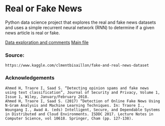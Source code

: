 # Real or Fake News

Python data science project that explores the real and fake news datasets and uses a simple recurrent neural network (RNN) to determine if a given news article is real or fake.

[Data exploration and comments](datasetAnalysis.ipynb)
[Main file](news.py)

### Source: 
    https://www.kaggle.com/clmentbisaillon/fake-and-real-news-dataset

### Acknowledgements

    Ahmed H, Traore I, Saad S. “Detecting opinion spams and fake news using text classification”, Journal of Security and Privacy, Volume 1, Issue 1, Wiley, January/February 2018.
    Ahmed H, Traore I, Saad S. (2017) “Detection of Online Fake News Using N-Gram Analysis and Machine Learning Techniques. In: Traore I., Woungang I., Awad A. (eds) Intelligent, Secure, and Dependable Systems in Distributed and Cloud Environments. ISDDC 2017. Lecture Notes in Computer Science, vol 10618. Springer, Cham (pp. 127-138).
